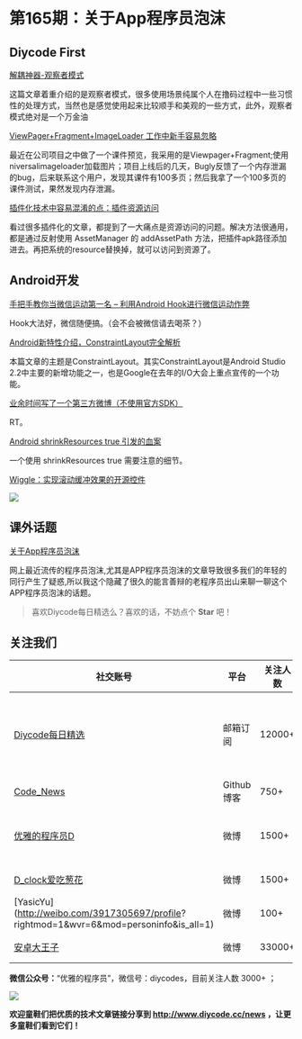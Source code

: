 # 第165期：关于App程序员泡沫

## Diycode First

[解耦神器-观察者模式](https://www.diycode.cc/topics/590)

这篇文章着重介绍的是观察者模式，很多使用场景纯属个人在撸码过程中一些习惯性的处理方式，当然也是感觉使用起来比较顺手和美观的一些方式，此外，观察者模式绝对是一个万金油

[ViewPager+Fragment+ImageLoader 工作中新手容易忽略](https://www.diycode.cc/topics/592)

最近在公司项目之中做了一个课件预览，我采用的是Viewpager+Fragment;使用niversalimageloader加载图片；项目上线后的几天，Bugly反馈了一个内存泄漏的bug，后来联系这个用户，发现其课件有100多页；然后我拿了一个100多页的课件测试，果然发现内存泄漏。

[插件化技术中容易混淆的点：插件资源访问](https://www.diycode.cc/topics/591)

看过很多插件化的文章，都提到了一大痛点是资源访问的问题。解决方法很通用，都是通过反射使用 AssetManager 的 addAssetPath 方法，把插件apk路径添加进去。再把系统的resource替换掉，就可以访问到资源了。

## Android开发

[手把手教你当微信运动第一名 – 利用Android Hook进行微信运动作弊](http://bobao.360.cn/learning/detail/641.html)

Hook大法好，微信随便搞。（会不会被微信请去喝茶？）

[Android新特性介绍，ConstraintLayout完全解析](http://blog.csdn.net/guolin_blog/article/details/53122387)

本篇文章的主题是ConstraintLayout。其实ConstraintLayout是Android Studio 2.2中主要的新增功能之一，也是Google在去年的I/O大会上重点宣传的一个功能。

[业余时间写了一个第三方微博（不使用官方SDK）](http://www.jianshu.com/p/43aac6daca85)

RT。

[Android shrinkResources true 引发的血案](http://blog.csdn.net/u010350809/article/details/48693861)

一个使用 shrinkResources true 需要注意的细节。

[Wiggle：实现滚动缓冲效果的开源控件](https://github.com/kubode/Wiggle)

![](https://github.com/kubode/Wiggle/raw/master/img/image.gif)

## 课外话题

[关于App程序员泡沫](http://blog.csdn.net/itachi85/article/details/50364043)

网上最近流传的程序员泡沫,尤其是APP程序员泡沫的文章导致很多我们的年轻的同行产生了疑惑,所以我这个隐藏了很久的能言善辩的老程序员出山来聊一聊这个APP程序员泡沫的话题。 

> 喜欢Diycode每日精选么？喜欢的话，不妨点个 **Star** 吧！

## 关注我们

| 社交账号  |  平台  | 关注人数 | 说明 |
| -------- | -------- | -------- | -------- |
| [Diycode每日精选](http://list.qq.com/cgi-bin/qf_invite?id=d469993d2c888e971c0fbb2309c4d84256968386b126b967)|   邮箱订阅  | 12000+ | 每日分享一次Android、iOS、Swfit技术干货  |
| [Code_News](https://github.com/DiyCodes/code_news) |    Github博客  |750+ | 每日邮件推送列表  |
| [优雅的程序员D](http://weibo.com/u/5891258264) |   微博  | 1500+ | 官方微博，每日分享开源信息  |
| [D_clock爱吃葱花](http://weibo.com/u/2480694892)  |   微博  | 1500+ | 日报发起人  |
|[YasicYu](http://weibo.com/3917305697/profile? rightmod=1&wvr=6&mod=personinfo&is_all=1)  |   微博  | 100+ | 日报发起人  |
|[安卓大王子](http://weibo.com/apkbus/)   |   微博  | 33000+ | 日报发起人  |

**微信公众号：**“优雅的程序员”，微信号：diycodes，目前关注人数 3000+ ；

![](http://upload-images.jianshu.io/upload_images/1846413-b42abfa70f909099.jpg?imageMogr2/auto-orient/strip%7CimageView2/2/w/1240)

**欢迎童鞋们把优质的技术文章链接分享到 http://www.diycode.cc/news ，让更多童鞋们看到它们！**
